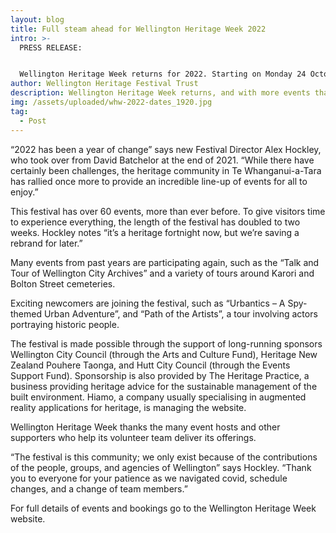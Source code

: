 ```yaml
---
layout: blog
title: Full steam ahead for Wellington Heritage Week 2022
intro: >-
  PRESS RELEASE:


  Wellington Heritage Week returns for 2022. Starting on Monday 24 October, it now runs for an extra week. The festival, which goes till Sunday 6th November, will be full of talks, walks, places, and stories from throughout the capital, the Hutt Valley, Porirua, and the Kāpiti Coast.
author: Wellington Heritage Festival Trust
description: Wellington Heritage Week returns, and with more events than ever.
img: /assets/uploaded/whw-2022-dates_1920.jpg
tag:
  - Post
---
```

“2022 has been a year of change” says new Festival Director Alex Hockley, who took over from David Batchelor at the end of 2021. “While there have certainly been challenges, the heritage community in Te Whanganui-a-Tara has rallied once more to provide an incredible line-up of events for all to enjoy.”

This festival has over 60 events, more than ever before. To give visitors time to experience everything, the length of the festival has doubled to two weeks. Hockley notes “it’s a heritage fortnight now, but we’re saving a rebrand for later.”

Many events from past years are participating again, such as the “Talk and Tour of Wellington City Archives” and a variety of tours around Karori and Bolton Street cemeteries.

Exciting newcomers are joining the festival, such as “Urbantics – A Spy-themed Urban Adventure”, and “Path of the Artists”, a tour involving actors portraying historic people.

The festival is made possible through the support of long-running sponsors Wellington City Council (through the Arts and Culture Fund), Heritage New Zealand Pouhere Taonga, and Hutt City Council (through the Events Support Fund). Sponsorship is also provided by The Heritage Practice, a business providing heritage advice for the sustainable management of the built environment. Hiamo, a company usually specialising in augmented reality applications for heritage, is managing the website.

Wellington Heritage Week thanks the many event hosts and other supporters who help its volunteer team deliver its offerings.

“The festival is this community; we only exist because of the contributions of the people, groups, and agencies of Wellington” says Hockley. “Thank you to everyone for your patience as we navigated covid, schedule changes, and a change of team members.”

For full details of events and bookings go to the Wellington Heritage Week website.